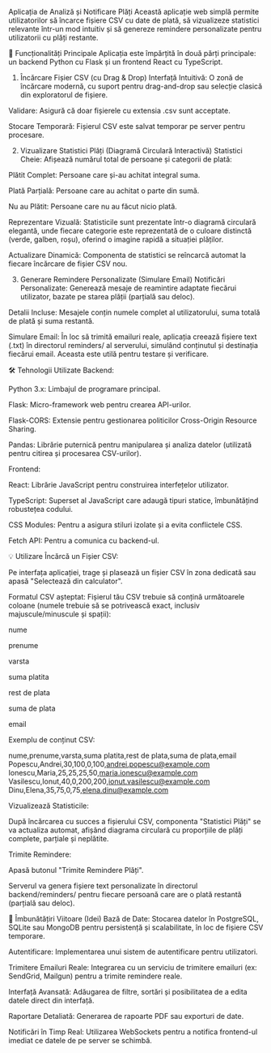 Aplicația de Analiză și Notificare Plăți
Această aplicație web simplă permite utilizatorilor să încarce fișiere CSV cu date de plată, să vizualizeze statistici relevante într-un mod intuitiv și să genereze remindere personalizate pentru utilizatorii cu plăți restante.

🚀 Funcționalități Principale
Aplicația este împărțită în două părți principale: un backend Python cu Flask și un frontend React cu TypeScript.

1. Încărcare Fișier CSV (cu Drag & Drop)
   Interfață Intuitivă: O zonă de încărcare modernă, cu suport pentru drag-and-drop sau selecție clasică din exploratorul de fișiere.

Validare: Asigură că doar fișierele cu extensia .csv sunt acceptate.

Stocare Temporară: Fișierul CSV este salvat temporar pe server pentru procesare.

2. Vizualizare Statistici Plăți (Diagramă Circulară Interactivă)
   Statistici Cheie: Afișează numărul total de persoane și categorii de plată:

Plătit Complet: Persoane care și-au achitat integral suma.

Plată Parțială: Persoane care au achitat o parte din sumă.

Nu au Plătit: Persoane care nu au făcut nicio plată.

Reprezentare Vizuală: Statisticile sunt prezentate într-o diagramă circulară elegantă, unde fiecare categorie este reprezentată de o culoare distinctă (verde, galben, roșu), oferind o imagine rapidă a situației plăților.

Actualizare Dinamică: Componenta de statistici se reîncarcă automat la fiecare încărcare de fișier CSV nou.

3. Generare Remindere Personalizate (Simulare Email)
   Notificări Personalizate: Generează mesaje de reamintire adaptate fiecărui utilizator, bazate pe starea plății (parțială sau deloc).

Detalii Incluse: Mesajele conțin numele complet al utilizatorului, suma totală de plată și suma restantă.

Simulare Email: În loc să trimită emailuri reale, aplicația creează fișiere text (.txt) în directorul reminders/ al serverului, simulând conținutul și destinația fiecărui email. Aceasta este utilă pentru testare și verificare.

🛠️ Tehnologii Utilizate
Backend:

Python 3.x: Limbajul de programare principal.

Flask: Micro-framework web pentru crearea API-urilor.

Flask-CORS: Extensie pentru gestionarea politicilor Cross-Origin Resource Sharing.

Pandas: Librărie puternică pentru manipularea și analiza datelor (utilizată pentru citirea și procesarea CSV-urilor).

Frontend:

React: Librărie JavaScript pentru construirea interfețelor utilizator.

TypeScript: Superset al JavaScript care adaugă tipuri statice, îmbunătățind robustețea codului.

CSS Modules: Pentru a asigura stiluri izolate și a evita conflictele CSS.

Fetch API: Pentru a comunica cu backend-ul.

💡 Utilizare
Încărcă un Fișier CSV:

Pe interfața aplicației, trage și plasează un fișier CSV în zona dedicată sau apasă "Selectează din calculator".

Formatul CSV așteptat: Fișierul tău CSV trebuie să conțină următoarele coloane (numele trebuie să se potrivească exact, inclusiv majuscule/minuscule și spații):

nume

prenume

varsta

suma platita

rest de plata

suma de plata

email

Exemplu de conținut CSV:

nume,prenume,varsta,suma platita,rest de plata,suma de plata,email
Popescu,Andrei,30,100,0,100,andrei.popescu@example.com
Ionescu,Maria,25,25,25,50,maria.ionescu@example.com
Vasilescu,Ionut,40,0,200,200,ionut.vasilescu@example.com
Dinu,Elena,35,75,0,75,elena.dinu@example.com

Vizualizează Statisticile:

După încărcarea cu succes a fișierului CSV, componenta "Statistici Plăți" se va actualiza automat, afișând diagrama circulară cu proporțiile de plăți complete, parțiale și neplătite.

Trimite Remindere:

Apasă butonul "Trimite Remindere Plăți".

Serverul va genera fișiere text personalizate în directorul backend/reminders/ pentru fiecare persoană care are o plată restantă (parțială sau deloc).

🚀 Îmbunătățiri Viitoare (Idei)
Bază de Date: Stocarea datelor în PostgreSQL, SQLite sau MongoDB pentru persistență și scalabilitate, în loc de fișiere CSV temporare.

Autentificare: Implementarea unui sistem de autentificare pentru utilizatori.

Trimitere Emailuri Reale: Integrarea cu un serviciu de trimitere emailuri (ex: SendGrid, Mailgun) pentru a trimite remindere reale.

Interfață Avansată: Adăugarea de filtre, sortări și posibilitatea de a edita datele direct din interfață.

Raportare Detaliată: Generarea de rapoarte PDF sau exporturi de date.

Notificări în Timp Real: Utilizarea WebSockets pentru a notifica frontend-ul imediat ce datele de pe server se schimbă.
